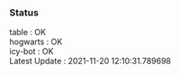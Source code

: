### Status


table : OK  
hogwarts : OK  
icy-bot : OK  
Latest Update : 2021-11-20 12:10:31.789698
